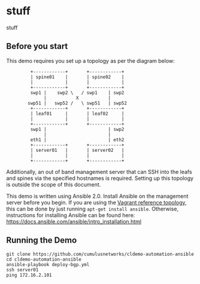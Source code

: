 stuff
================
stuff

Before you start
----------------
This demo requires you set up a topology as per the diagram below:

             +------------+       +------------+
             | spine01    |       | spine02    |
             |            |       |            |
             +------------+       +------------+
             swp1 |    swp2 \   / swp1    | swp2
                  |           X           |
            swp51 |   swp52 /   \ swp51   | swp52
             +------------+       +------------+
             | leaf01     |       | leaf02     |
             |            |       |            |
             +------------+       +------------+
             swp1 |                       | swp2
                  |                       |
             eth1 |                       | eth2
             +------------+       +------------+
             | server01   |       | server02   |
             |            |       |            |
             +------------+       +------------+

Additionally, an out of band management server that can SSH into the leafs and
spines via the specified hostnames is required. Setting up this topology is
outside the scope of this document.

This demo is written using Ansible 2.0. Install Ansible on the management server
before you begin. If you are using the
[Vagrant reference topology](http://github.com/cumulusnetworks/cldemo-vagrant),
this can be done by just running `apt-get install ansible`. Otherwise,
instructions for installing Ansible can be found here:
https://docs.ansible.com/ansible/intro_installation.html

Running the Demo
----------------
    git clone https://github.com/cumulusnetworks/cldemo-automation-ansible
    cd cldemo-automation-ansible
    ansible-playbook deploy-bgp.yml
    ssh server01
    ping 172.16.2.101
